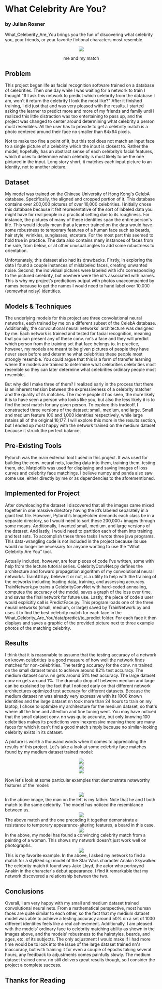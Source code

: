 # What Celebrity Are You?
### by Julian Rosner

What_Celeberity_Are_You brings you the fun of discovering what celebrity you, your friends, or your favorite fictional characters most resemble.

<div align="center">
  <img src="https://github.com//julianrosner//What_Celebrity_Are_You//blob//main//figs//medium_me.jpg?raw=true">
  <p>me and my match</p>
</div>

## Problem
This project began life as facial recognition software trained on a database of celebrities. Then one day while I was waiting for a network to train I thought "If I ask this network to predict which celebrity from the database I am, won't it return the celebrity I look the most like?" After it finished training, I did just that and was very pleased with the results. I started asking the learner to predict more and more of my friends and family until I realized this little distraction was too entertaining to pass up, and the project was changed to center around determining what celebrity a person most resembles. All the user has to provide to get a celebrity match is a photo centered around their face no smaller than 64x64 pixels.

Not to make too fine a point of it, but this tool does not match an input face to a single picture of a celebrity which the input is closest to. Rather the model, hopefully, has an abstract sense of each celebrity’s facial features, which it uses to determine which celebrity is most likely to be the one pictured in the input. Long story short, it matches each input picture to an identity, not to another picture.

## Dataset
My model was trained on the Chinese University of Hong Kong's CelebA database. Specifically, the aligned and cropped portion of it. This database contains over 200,000 pictures of over 10,000 celebrities. I initially chose this database because it felt representative of the sort of labeled data you might have for real people in a practical setting due to its roughness. For instance, the pictures of many of these identities span the entire person's life. This would ideally mean that a learner trained on the data would have some robustness to temporary features of a human face such as beards, hair style, wrinkles, sunglasses, etcetera. For the most part this seemed to hold true in practice. The data also contains many instances of faces from the side, from below, or at other unusual angles to add some robustness to orientation. 

Unfortunately, this dataset also had its drawbacks. Firstly, in exploring the data I found a couple instances of mislabeled faces, creating unwanted noise. Second, the individual pictures were labeled with id's corresponding to the pictured celebrity, but nowhere were the id's associated with names. This is why my project’s predictions output with photos unaccompanied by names because to get the names I would need to hand label over 10,000 (somewhat noisy) identities. 

## Models & Techniques
The underlying models for this project are three convolutional neural networks, each trained by me on a different subset of the CelebA database. Additionally, the convolutional neural networks' architecture was designed by me. Each network is trained and tested for facial recognition, meaning that you can present any of these conv. nn's a face and they will predict which person from the training set that face belongs to. In practice, however, my models are meant to be given pictures of people they have never seen before and determine what celebrities these people most strongly resemble. You could argue that this is a form of transfer learning where the models are trained to determine what celebrities celebrities most resemble so they can later determine what celebrities ordinary people most resemble. 

But why did I make three of them? I realized early in the process that there is an inherent tension between the expressiveness of a celebrity matcher and the quality of its matches. The more people it has seen, the more likely it is to have seen a person who looks like you, but also the less likely it is to find the best match for any given person. To explore this tradeoff, I constructed three versions of the dataset: small, medium, and large. Small and medium feature 100 and 1,000 identities respectively, while large retains all of the original 10,177. I will explore this more in the results section, but I ended up most happy with the network trained on the medium dataset because it struck the perfect balance.

## Pre-Existing Tools
Pytorch was the main external tool I used in this project. It was used for building the conv. neural nets, loading data into them, training them, testing them, etc. Matplotlib was used for displaying and saving images of loss curves and celebrity face matchings. I believe numpy and panda also saw some use, either directly by me or as dependencies to the aforementioned.

## Implemented for Project
After downloading the dataset I discovered that all the images came mixed together in one massive directory having the id’s labeled separately in a giant text file. However, Pytorch’s ImageFolder demands each class be in a separate directory, so I would need to sort these 200,000+ images through some means. Additionally, I wanted small, medium, and large versions of the dataset. And lastly, I would need to partition each of them into training and test sets. To accomplish these three tasks I wrote three java programs. This data-wrangling code is not included in the project because its use would no longer be necessary for anyone wanting to use the "What Celebrity Are You" tool.

Actually included, however, are four pieces of code I've written, some with help from the lecture tutorial series. CelebrityConvNet.py defines the architecture and forward propagation algorithm of my convolutional neural networks. TrainUtil.py, believe it or not, is a utility to help with the training of the networks including loading data, training, and assessing accuracy. TrainNetwork.py trains a CelebrityConvNet with hard-coded annealing, computes the accuracy of the model, saves a graph of the loss over time, and saves the final network for future use. Lastly, the piece of code a user would explicitly call is PredictFace.py. This program loads one of the three neural networks (small, medium, or large) saved by TrainNetwork.py and uses it to find the best celebrity match for each face in the What_Celebrity_Are_You/data/predict/to_predict folder. For each face it then displays and saves a graphic of the provided picture next to three example photos of the matching celebrity.

## Results
I think that it is reasonable to assume that the testing accuracy of a network on known celebrities is a good measure of how well the network finds matches for non-celebrities. The testing accuracy for the conv. nn trained on the small dataset tends to achieve around 82% test accuracy. The medium dataset conv. nn gets around 51% test accuracy. The large dataset conv nn gets around 1%. The dramatic drop off between medium and large can be explained by the fact that I noticed early on that different network architectures optimized test accuracy for different datasets. Because the medium dataset nn was already very expressive with its 1000 known identities and the large dataset nn took more than 24 hours to train on my laptop, I chose to optimize my architecture for the medium dataset, so that's where all the time and attention and fine tuning went. You may have noticed that the small dataset conv. nn was quite accurate, but only knowing 100 celebrities makes its predictions very inexpressive meaning there are many faces for which it can't find a good match simply because no similar-looking celebrity exists in its dataset. 

A picture is worth a thousand words when it comes to appreciating the results of this project. Let's take a look at some celebrity face matches found by my medium dataset trained model:

<div align="center">
<img src="https://github.com//julianrosner//What_Celebrity_Are_You//blob//main//figs//medium_natalie.jpg?raw=true">
</div>

<div align="center">
  <img src="https://github.com//julianrosner//What_Celebrity_Are_You//blob//main//figs//copy.jpg?raw=true">
</div>

<div align="center">
  <img src="https://github.com/julianrosner/What_Celebrity_Are_You/blob/main/figs/medium_mom.jpg?raw=true">
</div>

Now let's look at some particular examples that demonstrate noteworthy features of the model:

<div align="center">
  <img src="https://github.com/julianrosner/What_Celebrity_Are_You/blob/main/figs/medium_paul1.jpg?raw=true">
</div>
In the above image, the man on the left is my father. Note that he and I both match to the same celebrity. The model has noticed the resemblance between us.

<div align="center">
  <img src="https://github.com/julianrosner/What_Celebrity_Are_You/blob/main/figs/medium_paul2.jpg?raw=true">
</div>
The above match and the one preceding it together demonstrate a resistance to temporary appearance-altering features, a beard in this case.

<div align="center">
  <img src="https://github.com//julianrosner//What_Celebrity_Are_You//blob//main//figs//medium_lisa.jpg?raw=true">
</div>
In the above, my model has found a convincing celebrity match from a painting of a woman. This shows my network doesn't just work well on photographs.

<div align="center">
  <img src="https://github.com//julianrosner//What_Celebrity_Are_You//blob//main//figs//small_anakin.jpg?raw=true">
</div>
This is my favorite example. In the above, I asked my network to find a match for a stylized cgi model of the Star Wars character Anakin Skywalker. The celebrity match it found was Jake Lloyd, the actor who portrayed Anakin in the character's debut appearance. I find it remarkable that my network discovered a relationship between the two.

## Conclusions
Overall, I am very happy with my small and medium dataset trained convolutional neural nets. From a mathematical perspective, most human faces are quite similar to each other, so the fact that my medium dataset model was able to achieve a testing accuracy around 50% on a set of 1000 different identities feels like a real achievement. Additionally, I am pleased with the models' ordinary face to celebrity matching ability as shown in the images above, and the models’ robustness to the hairstyles, beards, and ages, etc. of its subjects. The only adjustment I would make if I had more time would be to look into the issue of the large dataset trained nn's inaccuracy, but with training it for even a couple of epochs taking several hours, any feedback to adjustments comes painfully slowly. The medium dataset trained conv. nn still delivers great results though, so I consider the project a complete success.

## Thanks for Reading
